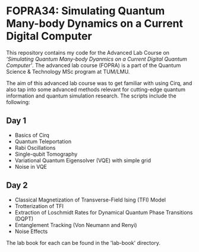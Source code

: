 # FOPRA34: Simulating Quantum Many-body Dynamics on a Current Digital Computer

This repository contains my code for the Advanced Lab Course on *'Simulating Quantum Many-body Dyanmics on a Current Digital Quantum Computer'*. The advanced lab course (FOPRA) is a part of the Quantum Science & Technology MSc program at TUM/LMU. 

The aim of this advanced lab course was to get familiar with using Cirq, and also tap into some advanced methods relevant for cutting-edge quantum information and quantum simulation research. The scripts include the following:

## Day 1
* Basics of Cirq
* Quantum Teleportation
* Rabi Oscillations
* Single-qubit Tomography
* Variational Quantum Eigensolver (VQE) with simple grid
* Noise in VQE

## Day 2
* Classical Magnetization of Transverse-Field Ising (TFI) Model
* Trotterization of TFI
* Extraction of Loschmidt Rates for Dynamical Quantum Phase Transitions (DQPT)
* Entanglement Tracking (Von Neumann and Renyi)
* Noise Effects


The lab book for each can be found in the 'lab-book' directory.
